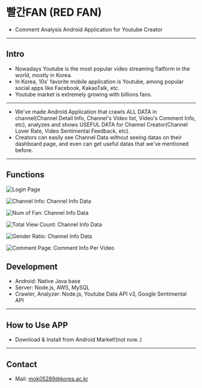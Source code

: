 # 빨간FAN (RED FAN)
* Comment Analysis Android Application for Youtube Creator

---

## Intro
* Nowadays Youtube is the most popular video streaming flatform in the world, mostly in Korea.
* In Korea, 10s' favorite mobile application is Youtube, among popular social apps like Facebook, KakaoTalk, etc.
* Youtube market is extremely growing with billions fans.

---

* We've made Android Application that crawls ALL DATA in channel(Channel Detail Info, Channel's Video list, Video's Comment Info, etc), analyzes and shows USEFUL DATA for Channel Creator(Channel Lover Rate, Video Sentimental Feedback, etc).
* Creators can easily see Channel Data without seeing datas on their dashboard page, and even can get useful datas that we've mentioned before.

---

## Functions
![Login Page](https://github.com/openhack-redfan/redfan-UI/assets/login.png)

![Channel Info: Channel Info Data](https://github.com/openhack-redfan/redfan-UI/assets/channel.png)

![Num of Fan: Channel Info Data](https://github.com/openhack-redfan/redfan-UI/assets/fan.png)

![Total View Count: Channel Info Data](https://github.com/openhack-redfan/redfan-UI/assets/view.png)

![Gender Ratio: Channel Info Data](https://github.com/openhack-redfan/redfan-UI/assets/gender.png)

![Comment Page: Comment Info Per Video](https://github.com/openhack-redfan/redfan-UI/assets/comment.png)



## Development
* Android: Native Java base
* Server: Node.js, AWS, MySQL
* Crawler, Analyzer: Node.js, Youtube Data API v3, Google Sentimental API

---

## How to Use APP
* Download & Install from Android Market!(not now..)

--- 

## Contact
* Mail: mok05289@korea.ac.kr
